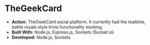 # TheGeekCard
* __Action:__ TheGeekCard social platform. It currently had the realtime, battle royale style trivia functionality working.
* __Built With:__ Node.js, Express.js, Sockets (Socket.io)
* __Developed:__ Node.js, Sockets